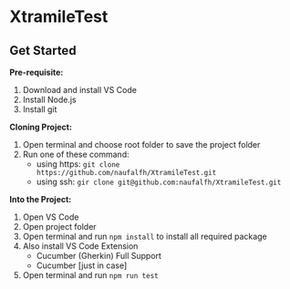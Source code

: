 # XtramileTest

## **Get Started**

**Pre-requisite:**
1. Download and install VS Code
2. Install Node.js
3. Install git

**Cloning Project:**
1. Open terminal and choose root folder to save the project folder
2. Run one of these command:
    - using https: `git clone https://github.com/naufalfh/XtramileTest.git`
    - using ssh: `gir clone git@github.com:naufalfh/XtramileTest.git`

**Into the Project:**
1. Open VS Code
2. Open project folder
3. Open terminal and run `npm install` to install all required package
4. Also install VS Code Extension
    - Cucumber (Gherkin) Full Support
    - Cucumber [just in case]
5. Open terminal and run `npm run test`